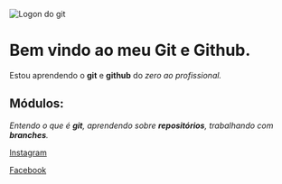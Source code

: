 ![Logon do git](https://metodoprogramar.com.br/wp-content/webp-express/webp-images/uploads/2020/06/Git-e-GitHub.png.webp)
# Bem vindo ao meu Git e Github.
Estou aprendendo o **git** e **github** do _zero ao profissional._

## Módulos:
_Entendo o que é **git**, aprendendo sobre **repositórios**, trabalhando com **branches**._

[Instagram](https://www.instagram.com/kelvimtairan/)

[Facebook](https://www.facebook.com/profile.php?id=100008374305084)
